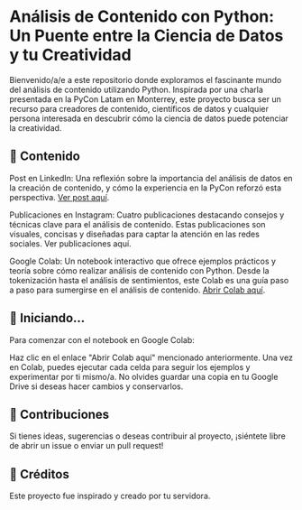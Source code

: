 # Análisis de Contenido con Python: Un Puente entre la Ciencia de Datos y tu Creatividad

Bienvenido/a/e a este repositorio donde exploramos el fascinante mundo del análisis de contenido utilizando Python. Inspirada por una charla presentada en la PyCon Latam en Monterrey, este proyecto busca ser un recurso para creadores de contenido, científicos de datos y cualquier persona interesada en descubrir cómo la ciencia de datos puede potenciar la creatividad.

## 📖 Contenido

Post en LinkedIn: Una reflexión sobre la importancia del análisis de datos en la creación de contenido, y cómo la experiencia en la PyCon reforzó esta perspectiva. [Ver post aquí](https://www.linkedin.com/pulse/an%2525C3%2525A1lisis-de-datos-para-creadores-contenido-una-esencial-ochoa%3FtrackingId=ZSoL3Wa%252FRqqTspXQ9w0H%252Bw%253D%253D/?trackingId=ZSoL3Wa%2FRqqTspXQ9w0H%2Bw%3D%3D).

Publicaciones en Instagram: Cuatro publicaciones destacando consejos y técnicas clave para el análisis de contenido. Estas publicaciones son visuales, concisas y diseñadas para captar la atención en las redes sociales. Ver publicaciones aquí.

Google Colab: Un notebook interactivo que ofrece ejemplos prácticos y teoría sobre cómo realizar análisis de contenido con Python. Desde la tokenización hasta el análisis de sentimientos, este Colab es una guía paso a paso para sumergirse en el análisis de contenido. [Abrir Colab aquí](https://colab.research.google.com/drive/10oZL4pk4AmoTI0THKq0gB0w1vp1M1can?usp=sharing).

## 🚀 Iniciando...

Para comenzar con el notebook en Google Colab:

Haz clic en el enlace "Abrir Colab aquí" mencionado anteriormente.
Una vez en Colab, puedes ejecutar cada celda para seguir los ejemplos y experimentar por ti mismo/a.
No olvides guardar una copia en tu Google Drive si deseas hacer cambios y conservarlos.

## 🤝 Contribuciones

Si tienes ideas, sugerencias o deseas contribuir al proyecto, ¡siéntete libre de abrir un issue o enviar un pull request!

## 📣 Créditos

Este proyecto fue inspirado y creado por tu servidora. 
